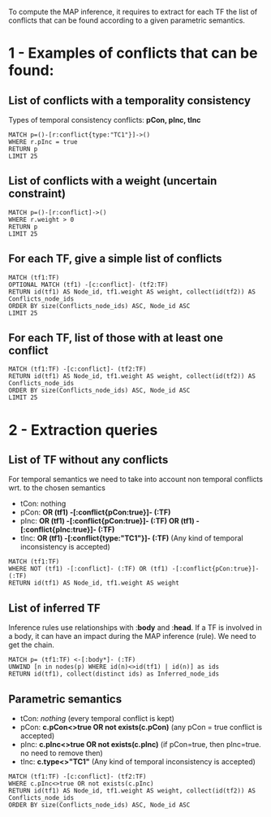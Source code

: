 To compute the MAP inference, it requires to extract for each TF the list of conflicts that can be found according to a given parametric semantics.

# 1 - Examples of conflicts that can be found:

## List of conflicts with a temporality consistency
Types of temporal consistency conflicts: **pCon, pInc, tInc**

```
MATCH p=()-[r:conflict{type:"TC1"}]->()
WHERE r.pInc = true
RETURN p
LIMIT 25
```

## List of conflicts with a weight (uncertain constraint)
```
MATCH p=()-[r:conflict]->() 
WHERE r.weight > 0
RETURN p
LIMIT 25
```

## For each TF, give a simple list of conflicts
```
MATCH (tf1:TF)
OPTIONAL MATCH (tf1) -[c:conflict]- (tf2:TF)
RETURN id(tf1) AS Node_id, tf1.weight AS weight, collect(id(tf2)) AS Conflicts_node_ids
ORDER BY size(Conflicts_node_ids) ASC, Node_id ASC
LIMIT 25
```

## For each TF, list of those with at least one conflict
```
MATCH (tf1:TF) -[c:conflict]- (tf2:TF)
RETURN id(tf1) AS Node_id, tf1.weight AS weight, collect(id(tf2)) AS Conflicts_node_ids
ORDER BY size(Conflicts_node_ids) ASC, Node_id ASC
LIMIT 25
```

# 2 - Extraction queries

## List of TF without any conflicts
For temporal semantics we need to take into account non temporal conflicts wrt. to the chosen semantics

- tCon: nothing
- pCon: **OR (tf1) -[:conflict{pCon:true}]- (:TF)**
- pInc: **OR (tf1) -[:conflict{pCon:true}]- (:TF) OR (tf1) -[:conflict{pInc:true}]- (:TF)**
- tInc: **OR (tf1) -[:conflict{type:"TC1"}]- (:TF)**
  (Any kind of temporal inconsistency is accepted)
```
MATCH (tf1:TF)
WHERE NOT (tf1) -[:conflict]- (:TF) OR (tf1) -[:conflict{pCon:true}]- (:TF)
RETURN id(tf1) AS Node_id, tf1.weight AS weight
```

## List of inferred TF
Inference rules use relationships with :**body** and :**head**. If a TF is involved in a body, it can have an impact during the MAP inference (rule). We need to get the chain.
```
MATCH p= (tf1:TF) <-[:body*]- (:TF)
UNWIND [n in nodes(p) WHERE id(n)<>id(tf1) | id(n)] as ids
RETURN id(tf1), collect(distinct ids) as Inferred_node_ids
```

## Parametric semantics

- tCon: *nothing*
  (every temporal conflict is kept)
- pCon: **c.pCon<>true OR not exists(c.pCon)**
 (any pCon = true conflict is accepted)
- pInc: **c.pInc<>true OR not exists(c.pInc)**
  (if pCon=true, then pInc=true. no need to remove then) 
- tInc: **c.type<>"TC1"**
  (Any kind of temporal inconsistency is accepted)

```
MATCH (tf1:TF) -[c:conflict]- (tf2:TF)
WHERE c.pInc<>true OR not exists(c.pInc)
RETURN id(tf1) AS Node_id, tf1.weight AS weight, collect(id(tf2)) AS Conflicts_node_ids
ORDER BY size(Conflicts_node_ids) ASC, Node_id ASC
```

